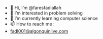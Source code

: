 - 👋 Hi, I’m @faresfadlallah
- 👀 I’m interested in problem solving
- 🌱 I’m currently learning computer science
- 📫 How to reach me :
- fadl001@algonquinlive.com

<!---
faresfadlallah/faresfadlallah is a ✨ special ✨ repository because its `README.md` (this file) appears on your GitHub profile.
You can click the Preview link to take a look at your changes.
--->
